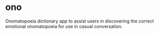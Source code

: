 # ono

Onomatopoeia dictionary app to assist users in discovering the correct emotional onomatopoeia for use in casual conversation.
